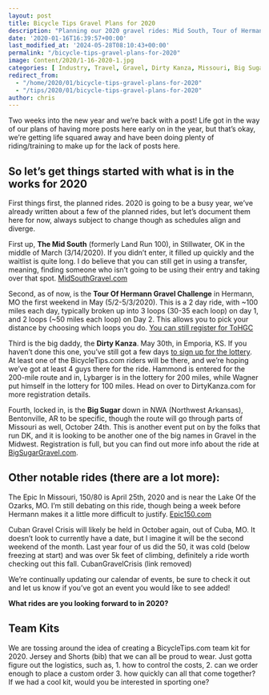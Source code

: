```yaml
---
layout: post
title: Bicycle Tips Gravel Plans for 2020
description: "Planning our 2020 gravel rides: Mid South, Tour of Hermann, Dirty Kanza, Big Sugar, and more. Plus, we're considering a BicycleTips.com team kit! What rides are you excited about?"
date: '2020-01-16T16:39:57+00:00'
last_modified_at: '2024-05-28T08:10:43+00:00'
permalink: "/bicycle-tips-gravel-plans-for-2020"
image: Content/2020/1-16-2020-1.jpg
categories: [ Industry, Travel, Gravel, Dirty Kanza, Missouri, Big Sugar Gravel  ]
redirect_from: 
  - "/home/2020/01/bicycle-tips-gravel-plans-for-2020"
  - "/tips/2020/01/bicycle-tips-gravel-plans-for-2020"
author: chris
---
```

Two weeks into the new year and we’re back with a post! Life got in the way of our plans of having more posts here early on in the year, but that’s okay, we’re getting life squared away and have been doing plenty of riding/training to make up for the lack of posts here.

## So let’s get things started with what is in the works for 2020

First things first, the planned rides. 2020 is going to be a busy year, we’ve already written about a few of the planned rides, but let’s document them here for now, always subject to change though as schedules align and diverge.

First up, **The Mid South** (formerly Land Run 100), in Stillwater, OK in the middle of March (3/14/2020). If you didn’t enter, it filled up quickly and the waitlist is quite long. I do believe that you can still get in using a transfer, meaning, finding someone who isn’t going to be using their entry and taking over that spot. [MidSouthGravel.com](https://www.midsouthgravel.com/)

Second, as of now, is the **Tour Of Hermann Gravel Challenge** in Hermann, MO the first weekend in May (5/2-5/3/2020). This is a 2 day ride, with ~100 miles each day, typically broken up into 3 loops (30-35 each loop) on day 1, and 2 loops (~50 miles each loop) on Day 2. This allows you to pick your distance by choosing which loops you do. [You can still register for ToHGC](https://offroadracingleague.com/tour-of-hermann-gravel-challenge/)

Third is the big daddy, the **Dirty Kanza**. May 30th, in Emporia, KS. If you haven’t done this one, you’ve still got a few days [to sign up for the lottery](/registration-for-the-2020-dirty-kanza-lottery-is-open). At least one of the BicycleTips.com riders will be there, and we’re hoping we’ve got at least 4 guys there for the ride. Hammond is entered for the 200-mile route and in, Lybarger is in the lottery for 200 miles, while Wagner put himself in the lottery for 100 miles. Head on over to DirtyKanza.com for more registration details.

Fourth, locked in, is the **Big Sugar** down in NWA (Northwest Arkansas), Bentonville, AR to be specific, though the route will go through parts of Missouri as well, October 24th. This is another event put on by the folks that run DK, and it is looking to be another one of the big names in Gravel in the Midwest. Registration is full, but you can find out more info about the ride at [BigSugarGravel.com](https://www.bigsugargravel.com/).

## Other notable rides (there are a lot more):

The Epic In Missouri, 150/80 is April 25th, 2020 and is near the Lake Of the Ozarks, MO. I’m still debating on this ride, though being a week before Hermann makes it a little more difficult to justify. [Epic150.com](http://epic150.com/)

Cuban Gravel Crisis will likely be held in October again, out of Cuba, MO. It doesn’t look to currently have a date, but I imagine it will be the second weekend of the month. Last year four of us did the 50, it was cold (below freezing at start) and was over 5k feet of climbing, definitely a ride worth checking out this fall. CubanGravelCrisis (link removed)

We’re continually updating our calendar of events, be sure to check it out and let us know if you’ve got an event you would like to see added!

**What rides are you looking forward to in 2020?**

## Team Kits

We are tossing around the idea of creating a BicycleTips.com team kit for 2020. Jersey and Shorts (bib) that we can all be proud to wear. Just gotta figure out the logistics, such as, 1. how to control the costs, 2. can we order enough to place a custom order 3. how quickly can all that come together? If we had a cool kit, would you be interested in sporting one?
